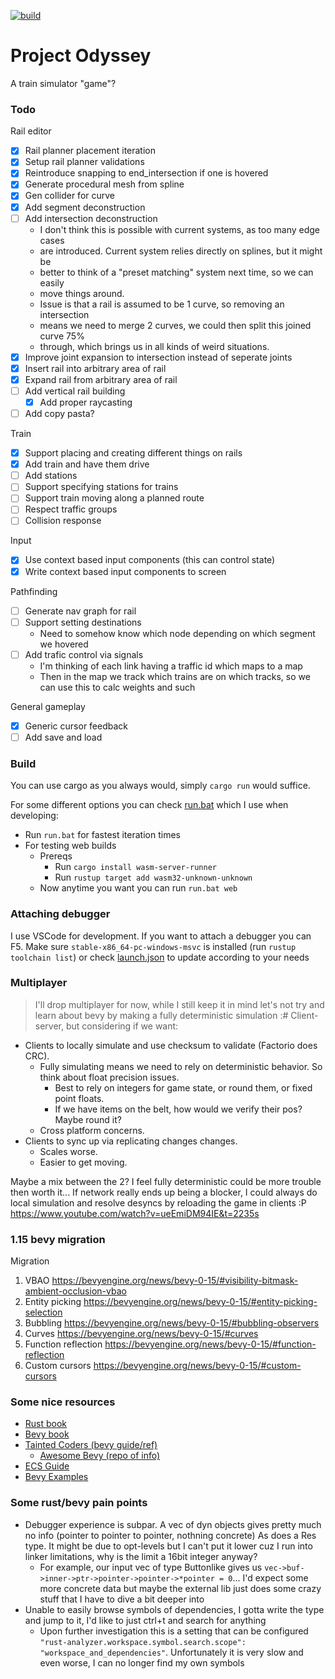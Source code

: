 [![build](https://github.com/antjowie/project-odyssey/actions/workflows/rust.yml/badge.svg)](https://github.com/antjowie/project-odyssey/actions/workflows/rust.yml)
# Project Odyssey

A train simulator "game"?

### Todo

Rail editor
- [x] Rail planner placement iteration
- [x] Setup rail planner validations
- [x] Reintroduce snapping to end_intersection if one is hovered
- [x] Generate procedural mesh from spline
- [x] Gen collider for curve
- [x] Add segment deconstruction
- [ ] Add intersection deconstruction
  - I don't think this is possible with current systems, as too many edge cases
  - are introduced. Current system relies directly on splines, but it might be
  - better to think of a "preset matching" system next time, so we can easily
  - move things around. 
  - Issue is that a rail is assumed to be 1 curve, so removing an intersection
  - means we need to merge 2 curves, we could then split this joined curve 75%
  - through, which brings us in all kinds of weird situations.
- [x] Improve joint expansion to intersection instead of seperate joints
- [x] Insert rail into arbitrary area of rail
- [x] Expand rail from arbitrary area of rail
- [ ] Add vertical rail building
  - [x] Add proper raycasting
- [ ] Add copy pasta? 

Train
- [x] Support placing and creating different things on rails
- [x] Add train and have them drive
- [ ] Add stations
- [ ] Support specifying stations for trains
- [ ] Support train moving along a planned route
- [ ] Respect traffic groups
- [ ] Collision response

Input
- [x] Use context based input components (this can control state)
- [x] Write context based input components to screen

Pathfinding
- [ ] Generate nav graph for rail
- [ ] Support setting destinations
  - Need to somehow know which node depending on which segment we hovered
- [ ] Add trafic control via signals
  - I'm thinking of each link having a traffic id which maps to a map
  - Then in the map we track which trains are on which tracks, so we can use this to calc weights and such

General gameplay
- [x] Generic cursor feedback
- [ ] Add save and load

### Build
You can use cargo as you always would, simply `cargo run` would suffice.

For some different options you can check [run.bat](run.bat) which I use when developing:
* Run `run.bat` for fastest iteration times
* For testing web builds 
  * Prereqs
    * Run `cargo install wasm-server-runner` 
    * Run `rustup target add wasm32-unknown-unknown`
  * Now anytime you want you can run `run.bat web`

### Attaching debugger
I use VSCode for development. If you want to attach a debugger you can F5. Make sure `stable-x86_64-pc-windows-msvc` is installed (run `rustup toolchain list`) or check [launch.json](.vscode/launch.json) to update according to your needs

### Multiplayer
> I'll drop multiplayer for now, while I still keep it in mind let's not try and learn about bevy by making a fully deterministic simulation :#
Client-server, but considering if we want:
* Clients to locally simulate and use checksum to validate (Factorio does CRC).
  * Fully simulating means we need to rely on deterministic behavior. So think about float precision issues.
    * Best to rely on integers for game state, or round them, or fixed point floats.
    * If we have items on the belt, how would we verify their pos? Maybe round it?
  * Cross platform concerns.
* Clients to sync up via replicating changes changes.
  * Scales worse.
  * Easier to get moving.

Maybe a mix between the 2? I feel fully deterministic could be more trouble then worth it...
If network really ends up being a blocker, I could always do local simulation and resolve desyncs by reloading the game in clients :P
https://www.youtube.com/watch?v=ueEmiDM94IE&t=2235s

### 1.15 bevy migration
Migration
1. VBAO https://bevyengine.org/news/bevy-0-15/#visibility-bitmask-ambient-occlusion-vbao
2. Entity picking https://bevyengine.org/news/bevy-0-15/#entity-picking-selection
3. Bubbling https://bevyengine.org/news/bevy-0-15/#bubbling-observers
4. Curves https://bevyengine.org/news/bevy-0-15/#curves
5. Function reflection https://bevyengine.org/news/bevy-0-15/#function-reflection
6. Custom cursors https://bevyengine.org/news/bevy-0-15/#custom-cursors

### Some nice resources
* [Rust book](https://doc.rust-lang.org/book/)
* [Bevy book](https://bevy-cheatbook.github.io/)
* [Tainted Coders (bevy guide/ref)](https://taintedcoders.com/)
  * [Awesome Bevy (repo of info)](https://github.com/nolantait/awesome-bevy)
* [ECS Guide](https://github.com/bevyengine/bevy/blob/v0.14.0/examples/ecs/ecs_guide.rs)
* [Bevy Examples](https://bevyengine.org/examples/)

### Some rust/bevy pain points
* Debugger experience is subpar. A vec of dyn objects gives pretty much no info (pointer to pointer to pointer, nothning concrete) As does a Res type. It might be due to opt-levels but I can't put it lower cuz I run into linker limitations, why is the limit a 16bit integer anyway?
  * For example, our input vec of type Buttonlike gives us `vec->buf->inner->ptr->pointer->pointer->*pointer = 0`... I'd expect some more concrete data but maybe the external lib just does some crazy stuff that I have to dive a bit deeper into
* Unable to easily browse symbols of dependencies, I gotta write the type and jump to it, I'd like to just ctrl+t and search for anything
  * Upon further investigation this is a setting that can be configured `"rust-analyzer.workspace.symbol.search.scope": "workspace_and_dependencies"`. Unfortunately it is very slow and even worse, I can no longer find my own symbols